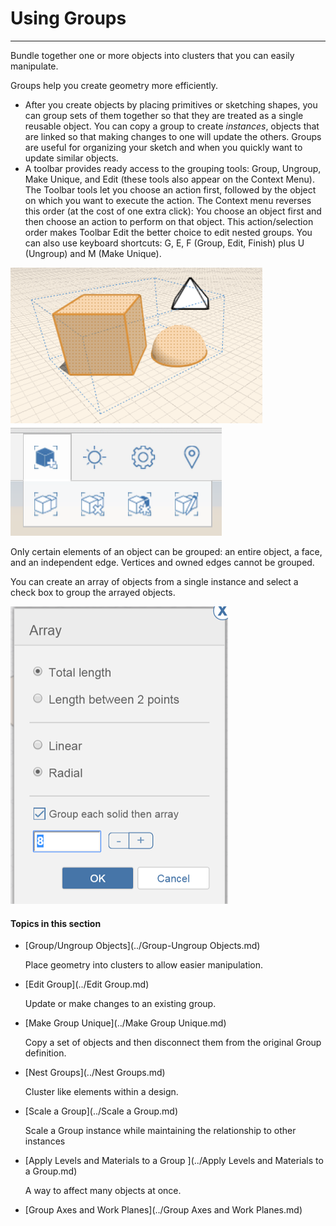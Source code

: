 # Using Groups

----

Bundle together one or more objects into clusters that you can easily manipulate.
 

Groups help you create geometry more efficiently.

* After you create objects by placing primitives or sketching shapes, you can group sets of them together so that they are treated as a single reusable object. You can copy a group to create *instances*, objects that are linked so that making changes to one will update the others. Groups are useful for organizing your sketch and when you quickly want to update similar objects.
* A toolbar provides ready access to the grouping tools: Group, Ungroup, Make Unique, and Edit (these tools also appear on the Context Menu). The Toolbar tools let you choose an action first, followed by the object on which you want to execute the action. The Context menu reverses this order (at the cost of one extra click): You choose an object first and then choose an action to perform on that object. This action/selection order makes Toolbar Edit the better choice to edit nested groups. You can also use keyboard shortcuts: G, E, F (Group, Edit, Finish) plus U (Ungroup) and M (Make Unique).

![](Images/GUID-5309CD68-890C-421C-B91E-A291EC5DD99B-low.png) ![](Images/GUID-1A6C63E4-89A5-4C7C-BCC2-F540265090AF-low.png)

Only certain elements of an object can be grouped: an entire object, a face, and an independent edge. Vertices and owned edges cannot be grouped.

You can create an array of objects from a single instance and select a check box to group the arrayed objects.

![](Images/GUID-75F6387F-7417-4F0A-A20D-D929B6163893-low.png)

  

#### Topics in this section

* [Group/Ungroup Objects](../Group-Ungroup Objects.md)
    
    Place geometry into clusters to allow easier manipulation.
* [Edit Group](../Edit Group.md)
    
    Update or make changes to an existing group.
* [Make Group Unique](../Make Group Unique.md)
    
    Copy a set of objects and then disconnect them from the original Group definition.
* [Nest Groups](../Nest Groups.md)
    
    Cluster like elements within a design.
* [Scale a Group](../Scale a Group.md)
    
    Scale a Group instance while maintaining the relationship to other instances
* [Apply Levels and Materials to a Group ](../Apply Levels and Materials to a Group.md)
    
    A way to affect many objects at once.
* [Group Axes and Work Planes](../Group Axes and Work Planes.md)


